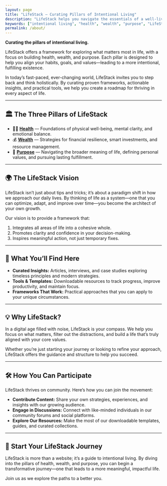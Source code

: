 ```yaml
---
layout: page
title: "LifeStack – Curating Pillars of Intentional Living"
description: "LifeStack helps you navigate the essentials of a well-lived life: cultivating health, building wealth, and exploring deeper purpose. Discover frameworks, insights, and tools for every stage of the journey."
keywords: ["intentional living", "health", "wealth", "purpose", "LifeStack", "personal development", "financial fitness", "wellness", "emotional clarity", "digital minimalism", "holistic living"]
permalink: /about/
---
```


<!-- SEO Meta Tags -->
<meta name="author" content="skelleng">
<meta property="og:title" content="LifeStack – Curating Pillars of Intentional Living" />
<meta property="og:description" content="LifeStack helps you navigate the essentials of a well-lived life: cultivating health, building wealth, and exploring deeper purpose. Discover frameworks, insights, and tools for every stage of the journey." />
<meta property="og:type" content="website" />
<meta property="og:url" content="https://skelleng.github.io/lifeStack/" />
<meta property="og:image" content="https://skelleng.github.io/lifeStack/assets/images/cover.jpg" />

<!-- Optional Twitter Card -->
<meta name="twitter:card" content="summary_large_image" />
<meta name="twitter:title" content="LifeStack – Curating Pillars of Intentional Living" />
<meta name="twitter:description" content="LifeStack helps you navigate the essentials of a well-lived life: cultivating health, building wealth, and exploring deeper purpose. Discover frameworks, insights, and tools for every stage of the journey." />
<meta name="twitter:image" content="https://skelleng.github.io/lifeStack/assets/images/cover.jpg" />

<!-- Structured Data (JSON-LD) -->
<script type="application/ld+json">
{
  "@context": "https://schema.org",
  "@type": "WebPage",
  "name": "LifeStack",
  "description": "A modular lifestyle framework for modern living. Learn how to cultivate health, build wealth, and discover deeper purpose with intention.",
  "url": "https://skelleng.github.io/lifeStack",
  "author": {
    "@type": "Person",
    "name": "skelleng"
  }
}
</script>

<link rel="stylesheet" href="{{ '/assets/css/style.css' | relative_url }}">

**Curating the pillars of intentional living.**

LifeStack offers a framework for exploring what matters most in life, with a focus on building health, wealth, and purpose. Each pillar is designed to help you align your habits, goals, and values—leading to a more intentional, fulfilling existence.

In today’s fast-paced, ever-changing world, LifeStack invites you to step back and think holistically. By curating proven frameworks, actionable insights, and practical tools, we help you create a roadmap for thriving in every aspect of life.

---

## 🏛 The Three Pillars of LifeStack

- 🏋️‍♂️ **[Health](./health/)** — Foundations of physical well-being, mental clarity, and emotional balance.  
- 💰 **[Wealth](./wealth/)** — Strategies for financial resilience, smart investments, and resource management.  
- 🧭 **[Purpose](./purpose/)** — Navigating the broader meaning of life, defining personal values, and pursuing lasting fulfillment.

---

## 🌍 The LifeStack Vision

LifeStack isn’t just about tips and tricks; it’s about a paradigm shift in how we approach our daily lives. By thinking of life as a system—one that you can optimize, adapt, and improve over time—you become the architect of your own growth.

Our vision is to provide a framework that:

1. Integrates all areas of life into a cohesive whole.  
2. Promotes clarity and confidence in your decision-making.  
3. Inspires meaningful action, not just temporary fixes.

---

## 📖 What You’ll Find Here

- **Curated Insights:** Articles, interviews, and case studies exploring timeless principles and modern strategies.  
- **Tools & Templates:** Downloadable resources to track progress, improve productivity, and maintain focus.  
- **Frameworks That Work:** Practical approaches that you can apply to your unique circumstances.

---

## 💡 Why LifeStack?

In a digital age filled with noise, LifeStack is your compass. We help you focus on what matters, filter out the distractions, and build a life that’s truly aligned with your core values.

Whether you’re just starting your journey or looking to refine your approach, LifeStack offers the guidance and structure to help you succeed.

---

## 🛠 How You Can Participate

LifeStack thrives on community. Here’s how you can join the movement:

- **Contribute Content:** Share your own strategies, experiences, and insights with our growing audience.  
- **Engage in Discussions:** Connect with like-minded individuals in our community forums and social platforms.  
- **Explore Our Resources:** Make the most of our downloadable templates, guides, and curated collections.

---

## 🚀 Start Your LifeStack Journey

LifeStack is more than a website; it’s a guide to intentional living. By diving into the pillars of health, wealth, and purpose, you can begin a transformative journey—one that leads to a more meaningful, impactful life.

Join us as we explore the paths to a better you.
